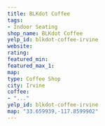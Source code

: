 ```yaml
---
title: BLKdot Coffee
tags:
- Indoor Seating
shop_name: BLKdot Coffee
yelp_id: blkdot-coffee-irvine
website:
rating:
featured_min:
featured_max_1:
map:
type: Coffee Shop
city: Irvine
coffee:
- "..."
yelp_id: blkdot-coffee-irvine
map: "33.659939,-117.8599902"
---
```

